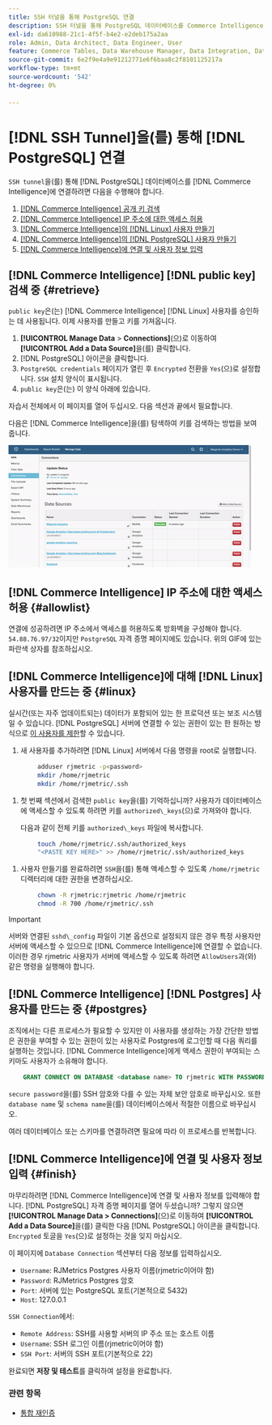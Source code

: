```yaml
---
title: SSH 터널을 통해 PostgreSQL 연결
description: SSH 터널을 통해 PostgreSQL 데이터베이스를 Commerce Intelligence에 연결하는 방법을 알아봅니다.
exl-id: da610988-21c1-4f5f-b4e2-e2deb175a2aa
role: Admin, Data Architect, Data Engineer, User
feature: Commerce Tables, Data Warehouse Manager, Data Integration, Data Import/Export, SQL Report Builder
source-git-commit: 6e2f9e4a9e91212771e6f6baa8c2f8101125217a
workflow-type: tm+mt
source-wordcount: '542'
ht-degree: 0%

---
```


# [!DNL SSH Tunnel]을(를) 통해 [!DNL PostgreSQL] 연결

`SSH tunnel`을(를) 통해 [!DNL PostgreSQL] 데이터베이스를 [!DNL Commerce Intelligence]에 연결하려면 다음을 수행해야 합니다.

1. [ [!DNL Commerce Intelligence] 공개 키 검색](#retrieve)
1. [ [!DNL Commerce Intelligence] IP 주소에 대한 액세스 허용](#allowlist)
1. [ [!DNL Commerce Intelligence]의  [!DNL Linux] 사용자 만들기](#linux)
1. [ [!DNL Commerce Intelligence]의  [!DNL PostgreSQL] 사용자 만들기](#postgres)
1. [ [!DNL Commerce Intelligence]에 연결 및 사용자 정보 입력](#finish)

## [!DNL Commerce Intelligence] [!DNL public key] 검색 중 {#retrieve}

`public key`은(는) [!DNL Commerce Intelligence] [!DNL Linux] 사용자를 승인하는 데 사용됩니다. 이제 사용자를 만들고 키를 가져옵니다.

1. **[!UICONTROL Manage Data** > **Connections]**(으)로 이동하여 **[!UICONTROL Add a Data Source]**&#x200B;을(를) 클릭합니다.
1. [!DNL PostgreSQL] 아이콘을 클릭합니다.
1. `PostgreSQL credentials` 페이지가 열린 후 `Encrypted` 전환을 `Yes`(으)로 설정합니다. `SSH` 설치 양식이 표시됩니다.
1. `public key`은(는) 이 양식 아래에 있습니다.

자습서 전체에서 이 페이지를 열어 두십시오. 다음 섹션과 끝에서 필요합니다.

다음은 [!DNL Commerce Intelligence]을(를) 탐색하여 키를 검색하는 방법을 보여 줍니다.

![RJMetrics 공개 키를 검색하는 중](../../../assets/get-mbi-public-key.gif)

## [!DNL Commerce Intelligence] IP 주소에 대한 액세스 허용 {#allowlist}

연결에 성공하려면 IP 주소에서 액세스를 허용하도록 방화벽을 구성해야 합니다. `54.88.76.97/32`이지만 `PostgreSQL` 자격 증명 페이지에도 있습니다. 위의 GIF에 있는 파란색 상자를 참조하십시오.

## [!DNL Commerce Intelligence]에 대해 [!DNL Linux] 사용자를 만드는 중 {#linux}

실시간(또는 자주 업데이트되는) 데이터가 포함되어 있는 한 프로덕션 또는 보조 시스템일 수 있습니다. [!DNL PostgreSQL] 서버에 연결할 수 있는 권한이 있는 한 원하는 방식으로 [이 사용자를 제한](../../../administrator/account-management/restrict-db-access.md)할 수 있습니다.

1. 새 사용자를 추가하려면 [!DNL Linux] 서버에서 다음 명령을 root로 실행합니다.

```bash
        adduser rjmetric -p<password>
        mkdir /home/rjmetric
        mkdir /home/rjmetric/.ssh
```

1. 첫 번째 섹션에서 검색한 `public key`을(를) 기억하십니까? 사용자가 데이터베이스에 액세스할 수 있도록 하려면 키를 `authorized\_keys`(으)로 가져와야 합니다.

   다음과 같이 전체 키를 `authorized\_keys` 파일에 복사합니다.

```bash
        touch /home/rjmetric/.ssh/authorized_keys
        "<PASTE KEY HERE>" >> /home/rjmetric/.ssh/authorized_keys
```

1. 사용자 만들기를 완료하려면 `SSH`을(를) 통해 액세스할 수 있도록 `/home/rjmetric` 디렉터리에 대한 권한을 변경하십시오.

```bash
        chown -R rjmetric:rjmetric /home/rjmetric
        chmod -R 700 /home/rjmetric/.ssh
```

>[!IMPORTANT]
>
>서버와 연결된 `sshd\_config` 파일이 기본 옵션으로 설정되지 않은 경우 특정 사용자만 서버에 액세스할 수 있으므로 [!DNL Commerce Intelligence]에 연결할 수 없습니다. 이러한 경우 rjmetric 사용자가 서버에 액세스할 수 있도록 하려면 `AllowUsers`과(와) 같은 명령을 실행해야 합니다.

## [!DNL Commerce Intelligence] [!DNL Postgres] 사용자를 만드는 중 {#postgres}

조직에서는 다른 프로세스가 필요할 수 있지만 이 사용자를 생성하는 가장 간단한 방법은 권한을 부여할 수 있는 권한이 있는 사용자로 Postgres에 로그인할 때 다음 쿼리를 실행하는 것입니다. [!DNL Commerce Intelligence]에게 액세스 권한이 부여되는 스키마도 사용자가 소유해야 합니다.

```sql
    GRANT CONNECT ON DATABASE <database name> TO rjmetric WITH PASSWORD <secure password>;GRANT USAGE ON SCHEMA <schema name> TO rjmetric;GRANT SELECT ON ALL TABLES IN SCHEMA <schema name> TO rjmetric;ALTER DEFAULT PRIVILEGES IN SCHEMA <schema name> GRANT SELECT ON TABLES TO rjmetric;
```

`secure password`을(를) SSH 암호와 다를 수 있는 자체 보안 암호로 바꾸십시오. 또한 `database name` 및 `schema name`을(를) 데이터베이스에서 적절한 이름으로 바꾸십시오.

여러 데이터베이스 또는 스키마를 연결하려면 필요에 따라 이 프로세스를 반복합니다.

## [!DNL Commerce Intelligence]에 연결 및 사용자 정보 입력 {#finish}

마무리하려면 [!DNL Commerce Intelligence]에 연결 및 사용자 정보를 입력해야 합니다. [!DNL PostgreSQL] 자격 증명 페이지를 열어 두셨습니까? 그렇지 않으면 **[!UICONTROL Manage Data > Connections]**(으)로 이동하여 **[!UICONTROL Add a Data Source]**&#x200B;을(를) 클릭한 다음 [!DNL PostgreSQL] 아이콘을 클릭합니다. `Encrypted` 토글을 `Yes`(으)로 설정하는 것을 잊지 마십시오.

이 페이지에 `Database Connection` 섹션부터 다음 정보를 입력하십시오.

* `Username`: RJMetrics Postgres 사용자 이름(rjmetric이어야 함)
* `Password`: RJMetrics Postgres 암호
* `Port`: 서버에 있는 PostgreSQL 포트(기본적으로 5432)
* `Host`: 127.0.0.1

`SSH Connection`에서:

* `Remote Address`: SSH를 사용할 서버의 IP 주소 또는 호스트 이름
* `Username`: SSH 로그인 이름(rjmetric이어야 함)
* `SSH Port`: 서버의 SSH 포트(기본적으로 22)

완료되면 **저장 및 테스트**&#x200B;를 클릭하여 설정을 완료합니다.

### 관련 항목

* [통합 재인증](https://experienceleague.adobe.com/docs/commerce-knowledge-base/kb/how-to/mbi-reauthenticating-integrations.html?lang=ko)
